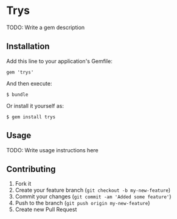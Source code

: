# Trys

TODO: Write a gem description

## Installation

Add this line to your application's Gemfile:

    gem 'trys'

And then execute:

    $ bundle

Or install it yourself as:

    $ gem install trys

## Usage

TODO: Write usage instructions here

## Contributing

1. Fork it
2. Create your feature branch (`git checkout -b my-new-feature`)
3. Commit your changes (`git commit -am 'Added some feature'`)
4. Push to the branch (`git push origin my-new-feature`)
5. Create new Pull Request
